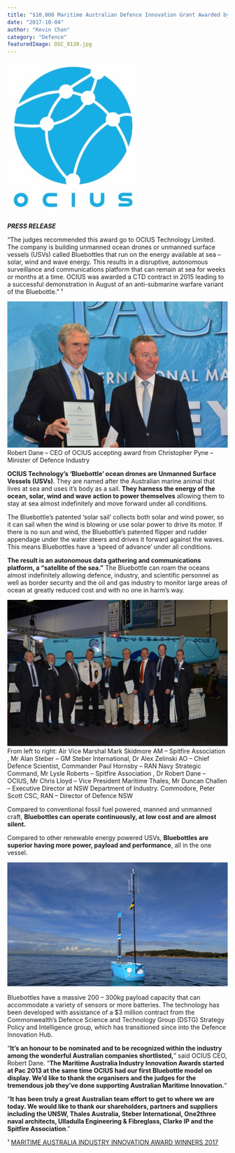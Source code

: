 ```yaml
---
title: "$10,000 Maritime Australian Defence Innovation Grant Awarded by Hon Minister for Defence Industry ​Christopher Pyne"
date: "2017-10-04"
author: "Kevin Chan"
category: "Defence"
featuredImage: DSC_9138.jpg
---
```


![](./7c6c2bee-f841-4f31-b135-fa87d6206678.jpg)

**_PRESS RELEASE_**

“The judges recommended this award go to OCIUS Technology Limited. The company is building unmanned ocean drones or unmanned surface vessels (USVs) called Bluebottles that run on the energy available at sea – solar, wind and wave energy. This results in a disruptive, autonomous surveillance and communications platform that can remain at sea for weeks or months at a time. OCIUS was awarded a CTD contract in 2015 leading to a successful demonstration in August of an anti-submarine warfare variant of the Bluebottle.” ¹

![Robert Dane – CEO of OCIUS accepting award from Christopher Pyne – Minister of Defence Industry](./DSC_9138.jpg)
<span class="caption">
Robert Dane – CEO of OCIUS accepting award from Christopher Pyne – Minister of Defence Industry
</span>

**OCIUS Technology’s ‘Bluebottle’ ocean drones are Unmanned Surface Vessels (USVs)**. They are named after the Australian marine animal that lives at sea and uses it’s body as a sail. **They harness the energy of the ocean, solar, wind and wave action to power themselves** allowing them to stay at sea almost indefinitely and move forward under all conditions.

The Bluebottle’s patented ‘solar sail’ collects both solar and wind power, so it can sail when the wind is blowing or use solar power to drive its motor. If there is no sun and wind, the Bluebottle’s patented flipper and rudder appendage under the water steers and drives it forward against the waves. This means Bluebottles have a ‘speed of advance’ under all conditions.

**The result is an autonomous data gathering and communications platform, a “satellite of the sea.”** The Bluebottle can roam the oceans almost indefinitely allowing defence, industry, and scientific personnel as well as border security and the oil and gas industry to monitor large areas of ocean at greatly reduced cost and with no one in harm’s way.

![](./Innovation-awards-in-front-of-Bruce-1024x678.jpg)
<span class="caption">
From left to right: Air Vice Marshal Mark Skidmore AM – Spitfire Association , Mr Alan Steber – GM Steber International, Dr Alex Zelinski AO – Chief Defence Scientist, Commander Paul Hornsby – RAN Navy Strategic Command, Mr Lysle Roberts – Spitfire Association , Dr Robert Dane – OCIUS, Mr Chris Lloyd – Vice President Maritime Thales, Mr Duncan Challen – Executive Director at NSW Department of Industry. Commodore, Peter Scott CSC, RAN – Director of Defence NSW
</span>

Compared to conventional fossil fuel powered, manned and unmanned craft, **Bluebottles can operate continuously, at low cost and are almost silent.**

Compared to other renewable energy powered USVs, **Bluebottles are superior having more power, payload and performance**, all in the one vessel.

![](./wallpaperocius-1024x576.jpg)

Bluebottles have a massive 200 – 300kg payload capacity that can accommodate a variety of sensors or more batteries. The technology has been developed with assistance of a $3 million contract from the Commonwealth’s Defence Science and Technology Group (DSTG) Strategy Policy and Intelligence group, which has transitioned since into the Defence Innovation Hub.

“**It’s an honour to be nominated and to be recognized within the industry among the wonderful Australian companies shortlisted,**” said OCIUS CEO, Robert Dane. “**The Maritime Australia Industry Innovation Awards started at Pac 2013 at the same time OCIUS had our first Bluebottle model on display. We’d like to thank the organisers and the judges for the tremendous job they’ve done supporting Australian Maritime Innovation.**”

“**It has been truly a great Australian team effort to get to where we are today. We would like to thank our shareholders, partners and suppliers including the UNSW, Thales Australia, Steber International, One2three naval architects, Ulladulla Engineering & Fibreglass, Clarke IP and the Spitfire Association**.”

¹ [MARITIME AUSTRALIA INDUSTRY INNOVATION AWARD WINNERS 2017](https://pacific2017.com.au/innovation-awards/index.asp)
